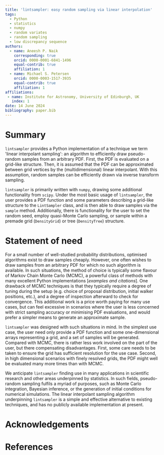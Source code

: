 ```yaml
---
title: 'lintsampler: easy random sampling via linear interpolation'
tags:
  - Python
  - statistics
  - numpy
  - random variates
  - random sampling
  - low discrepancy sequence
authors:
  - name: Aneesh P. Naik
    corresponding: true
    orcid: 0000-0001-6841-1496
    equal-contrib: true
    affiliation: 1
  - name: Michael S. Petersen
    orcid: 0000-0003-1517-3935
    equal-contrib: true
    affiliation: 1
affiliations:
 - name: Institute for Astronomy, University of Edinburgh, UK
   index: 1
date: 14 June 2024
bibliography: paper.bib
---
```



# Summary

`lintsampler` provides a Python implementation of a technique we term 'linear interpolant sampling': an algorithm to efficiently draw pseudo-random samples from an arbitrary PDF. First, the PDF is evaluated on a grid-like structure. Then, it is assumed that the PDF can be approximated between grid vertices by the (multidimensional) linear interpolant. With this assumption, random samples can be efficiently drawn via inverse transform sampling. 

`lintsampler` is primarily written with `numpy`, drawing some additional functionality from `scipy`. Under the most basic usage of `lintsampler`, the user provides a PDF function and some parameters describing a grid-like structure to the `LintSampler` class, and is then able to draw samples via the `sample` method. Additionally, there is functionality for the user to set the random seed, employ quasi-Monte Carlo sampling, or sample within a premade grid (`DensityGrid`) or tree (`DensityTree`) structure.


# Statement of need

For a small number of well-studied probability distributions, optimised algorithms exist to draw samples cheaply. However, one often wishes to draw samples from an arbitrary PDF for which no such algorithm is available. In such situations, the method of choice is typically some flavour of Markov Chain Monte Carlo (MCMC), a powerful class of methods with many excellent Python implementations [*examples and citations*]. One drawback of MCMC techniques is that they typically require a degree of tuning during the setup (e.g. choice of proposal distribution, initial walker positions, etc.), and a degree of inspection afterward to check for convergence. This additional work is a price worth paying for many use cases, but can feel excessive in scenarios where the user is less concerned with strict sampling accuracy or minimising PDF evaluations, and would prefer a simpler means to generate an approximate sample.

`lintsampler` was designed with such situations in mind. In the simplest use case, the user need only provide a PDF function and some one-dimensional arrays representing a grid, and a set of samples will be generated. Compared with MCMC, there is rather less work involved on the part of the user, but there compensating disadvantages. First, some care needs to be taken to ensure the grid has sufficient resolution for the use case. Second, in high dimensional scenarios with finely resolved grids, the PDF might well be evaluated many more times than with MCMC.

We anticipate `lintsampler` finding use in many applications in scientific research and other areas underpinned by statistics. In such fields, pseudo-random sampling fulfils a myriad of purposes, such as Monte Carlo integration, Bayesian inference, or the generation of initial conditions for numerical simulations. The linear interpolant sampling algorithm underpinning `lintsampler` is a simple and effective alternative to existing techniques, and has no publicly available implementation at present.


# Acknowledgements


# References
